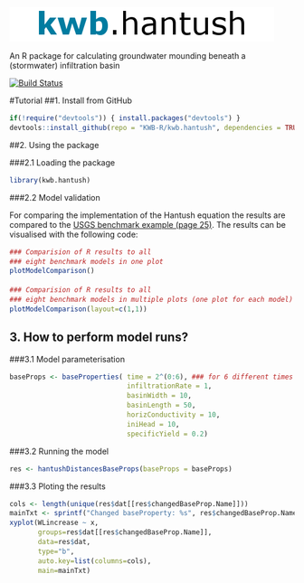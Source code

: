 
<img src="kwb_hantush.png" alt="kwb.hantush" />
  
An R package for calculating groundwater mounding beneath a (stormwater) infiltration basin

[![Build Status](https://travis-ci.org/mrustl/kwb.hantush.svg)](https://travis-ci.org/mrustl/kwb.hantush)


#Tutorial
##1. Install from GitHub 

```r
if(!require("devtools")) { install.packages("devtools") }
devtools::install_github(repo = "KWB-R/kwb.hantush", dependencies = TRUE)
```

##2. Using the package 

###2.1 Loading the package

```r
library(kwb.hantush)
```

###2.2 Model validation
 
For comparing the implementation of the Hantush equation the results are 
compared to the [USGS benchmark example (page 25)](http://pubs.usgs.gov/sir/2010/5102/support/sir2010-5102.pdf). The results can be visualised with the following code:

```r
### Comparision of R results to all 
### eight benchmark models in one plot
plotModelComparison()

### Comparision of R results to all 
### eight benchmark models in multiple plots (one plot for each model)
plotModelComparison(layout=c(1,1))
```

## 3. How to perform model runs?

###3.1 Model parameterisation

```r
baseProps <- baseProperties( time = 2^(0:6), ### for 6 different times !
                             infiltrationRate = 1,
                             basinWidth = 10,
                             basinLength = 50,
                             horizConductivity = 10,
                             iniHead = 10,
                             specificYield = 0.2)
```

###3.2 Running the model

```r
res <- hantushDistancesBaseProps(baseProps = baseProps)
```

###3.3 Ploting the results

```r
cols <- length(unique(res$dat[[res$changedBaseProp.Name]]))
mainTxt <- sprintf("Changed baseProperty: %s", res$changedBaseProp.Name)
xyplot(WLincrease ~ x,
       groups=res$dat[[res$changedBaseProp.Name]],
       data=res$dat,
       type="b",
       auto.key=list(columns=cols),
       main=mainTxt)

```